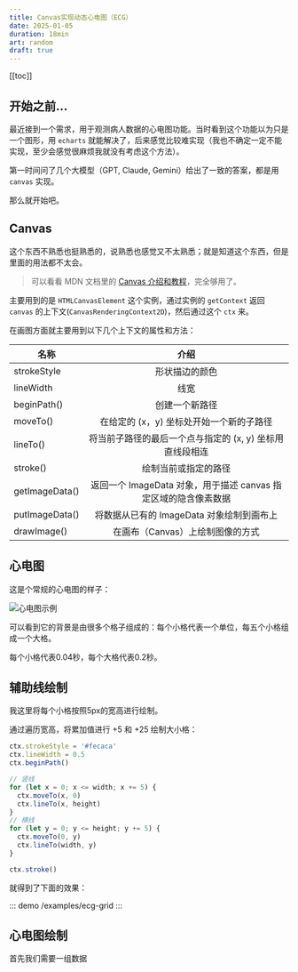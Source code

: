 ```yaml
---
title: Canvas实现动态心电图（ECG）
date: 2025-01-05
duration: 18min
art: random
draft: true
---
```


[[toc]]

## 开始之前...

最近接到一个需求，用于观测病人数据的心电图功能。当时看到这个功能以为只是一个图形，用 `echarts` 就能解决了，后来感觉比较难实现（我也不确定一定不能实现，至少会感觉很麻烦我就没有考虑这个方法）。

第一时间问了几个大模型（GPT, Claude, Gemini）给出了一致的答案，都是用 `canvas` 实现。

那么就开始吧。

## Canvas

这个东西不熟悉也挺熟悉的，说熟悉也感觉又不太熟悉；就是知道这个东西，但是里面的用法都不太会。

> 可以看看 MDN 文档里的 [Canvas 介绍和教程](https://developer.mozilla.org/zh-CN/docs/Web/API/Canvas_API)，完全够用了。

主要用到的是 `HTMLCanvasElement` 这个实例，通过实例的 `getContext` 返回 `canvas` 的上下文(`CanvasRenderingContext2D`)，然后通过这个 `ctx` 来。

在画图方面就主要用到以下几个上下文的属性和方法：

| 名称 | 介绍 |
| ------------- | :-----------: |
| strokeStyle  | 形状描边的颜色 |
| lineWidth  | 线宽 |
| beginPath()  | 创建一个新路径 |
| moveTo()  | 在给定的 (x，y) 坐标处开始一个新的子路径 |
| lineTo()  | 将当前子路径的最后一个点与指定的 (x, y) 坐标用直线段相连 |
| stroke()  | 绘制当前或指定的路径 |
| getImageData()  | 返回一个 ImageData 对象，用于描述 canvas 指定区域的隐含像素数据 |
| putImageData()  | 将数据从已有的 ImageData 对象绘制到画布上 |
| drawImage()  | 在画布（Canvas）上绘制图像的方式 |

## 心电图

这是个常规的心电图的样子：

![心电图示例](/images/ecg-basic.webp)

可以看到它的背景是由很多个格子组成的：每个小格代表一个单位，每五个小格组成一个大格。

每个小格代表0.04秒，每个大格代表0.2秒。

## 辅助线绘制

我这里将每个小格按照5px的宽高进行绘制。

通过遍历宽高，将累加值进行 +5 和 +25 绘制大小格：

```js
ctx.strokeStyle = '#fecaca'
ctx.lineWidth = 0.5
ctx.beginPath()

// 竖线
for (let x = 0; x <= width; x += 5) {
  ctx.moveTo(x, 0)
  ctx.lineTo(x, height)
}
// 横线
for (let y = 0; y <= height; y += 5) {
  ctx.moveTo(0, y)
  ctx.lineTo(width, y)
}

ctx.stroke()
```

就得到了下面的效果：

::: demo
/examples/ecg-grid
:::

## 心电图绘制

<ECG />

首先我们需要一组数据
